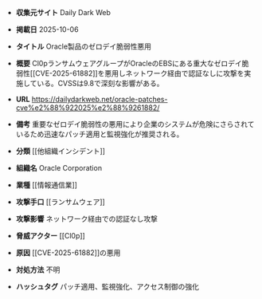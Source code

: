 - **収集元サイト**
Daily Dark Web

- **掲載日**
2025-10-06

- **タイトル**
Oracle製品のゼロデイ脆弱性悪用

- **概要**
Cl0pランサムウェアグループがOracleのEBSにある重大なゼロデイ脆弱性[[CVE-2025-61882]]を悪用しネットワーク経由で認証なしに攻撃を実施している。CVSSは9.8で深刻な影響がある。

- **URL**
https://dailydarkweb.net/oracle-patches-cve%e2%88%922025%e2%88%9261882/

- **備考**
重要なゼロデイ脆弱性の悪用により企業のシステムが危険にさらされているため迅速なパッチ適用と監視強化が推奨される。

- **分類**
[[他組織インシデント]]

- **組織名**
Oracle Corporation

- **業種**
[[情報通信業]]

- **攻撃手口**
[[ランサムウェア]]

- **攻撃影響**
ネットワーク経由での認証なし攻撃

- **脅威アクター**
[[Cl0p]]

- **原因**
[[CVE-2025-61882]]の悪用

- **対処方法**
不明

- **ハッシュタグ**
パッチ適用、監視強化、アクセス制御の強化
